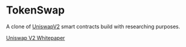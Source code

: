 # TokenSwap

A clone of [UniswapV2](https://uniswap.org/blog/uniswap-v2) smart contracts build with researching purposes.

[Uniswap V2 Whitepaper](https://uniswap.org/whitepaper.pdf)